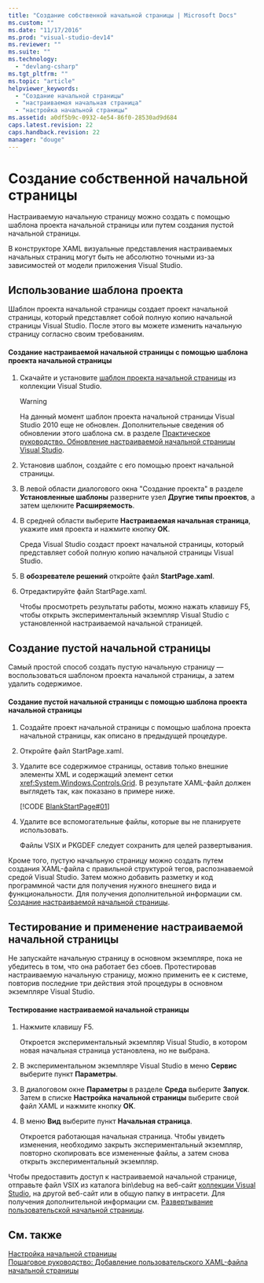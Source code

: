 ```yaml
---
title: "Создание собственной начальной страницы | Microsoft Docs"
ms.custom: ""
ms.date: "11/17/2016"
ms.prod: "visual-studio-dev14"
ms.reviewer: ""
ms.suite: ""
ms.technology: 
  - "devlang-csharp"
ms.tgt_pltfrm: ""
ms.topic: "article"
helpviewer_keywords: 
  - "Создание начальной страницы"
  - "настраиваемая начальная страница"
  - "настройка начальной страницы"
ms.assetid: a0df5b9c-0932-4e54-86f0-28530ad9d684
caps.latest.revision: 22
caps.handback.revision: 22
manager: "douge"
---
```

# Создание собственной начальной страницы
Настраиваемую начальную страницу можно создать с помощью шаблона проекта начальной страницы или путем создания пустой начальной страницы.  
  
 В конструкторе XAML визуальные представления настраиваемых начальных страниц могут быть не абсолютно точными из\-за зависимостей от модели приложения Visual Studio.  
  
## Использование шаблона проекта  
 Шаблон проекта начальной страницы создает проект начальной страницы, который представляет собой полную копию начальной страницы Visual Studio. После этого вы можете изменить начальную страницу согласно своим требованиям.  
  
#### Создание настраиваемой начальной страницы с помощью шаблона проекта начальной страницы  
  
1.  Скачайте и установите [шаблон проекта начальной страницы](http://go.microsoft.com/fwlink/?LinkId=186204) из коллекции Visual Studio.  
  
    > [!WARNING]
    >  На данный момент шаблон проекта начальной страницы Visual Studio 2010 еще не обновлен. Дополнительные сведения об обновлении этого шаблона см. в разделе [Практическое руководство. Обновление настраиваемой начальной страницы Visual Studio](../Topic/How%20to:%20Upgrade%20a%20Visual%20Studio%20Custom%20Start%20Page.md).  
  
2.  Установив шаблон, создайте с его помощью проект начальной страницы.  
  
3.  В левой области диалогового окна "Создание проекта" в разделе **Установленные шаблоны** разверните узел **Другие типы проектов**, а затем щелкните **Расширяемость**.  
  
4.  В средней области выберите **Настраиваемая начальная страница**, укажите имя проекта и нажмите кнопку **ОК**.  
  
     Среда Visual Studio создаст проект начальной страницы, который представляет собой полную копию начальной страницы Visual Studio.  
  
5.  В **обозревателе решений** откройте файл **StartPage.xaml**.  
  
6.  Отредактируйте файл StartPage.xaml.  
  
     Чтобы просмотреть результаты работы, можно нажать клавишу F5, чтобы открыть экспериментальный экземпляр Visual Studio с установленной настраиваемой начальной страницей.  
  
## Создание пустой начальной страницы  
 Самый простой способ создать пустую начальную страницу — воспользоваться шаблоном проекта начальной страницы, а затем удалить содержимое.  
  
#### Создание пустой начальной страницы с помощью шаблона проекта начальной страницы  
  
1.  Создайте проект начальной страницы с помощью шаблона проекта начальной страницы, как описано в предыдущей процедуре.  
  
2.  Откройте файл StartPage.xaml.  
  
3.  Удалите все содержимое страницы, оставив только внешние элементы XML и содержащий элемент сетки <xref:System.Windows.Controls.Grid>. В результате XAML\-файл должен выглядеть так, как показано в примере ниже.  
  
     [!CODE [BlankStartPage#01](../CodeSnippet/VS_Snippets_VSSDK/blankstartpage#01)]  
  
4.  Удалите все вспомогательные файлы, которые вы не планируете использовать.  
  
     Файлы VSIX и PKGDEF следует сохранить для целей развертывания.  
  
 Кроме того, пустую начальную страницу можно создать путем создания XAML\-файла с правильной структурой тегов, распознаваемой средой Visual Studio. Затем можно добавить разметку и код программной части для получения нужного внешнего вида и функциональности. Для получения дополнительной информации см. [Создание настраиваемой начальной страницы](../extensibility/creating-a-custom-start-page.md).  
  
## Тестирование и применение настраиваемой начальной страницы  
 Не запускайте начальную страницу в основном экземпляре, пока не убедитесь в том, что она работает без сбоев. Протестировав настраиваемую начальную страницу, можно применить ее к системе, повторив последние три действия этой процедуры в основном экземпляре Visual Studio.  
  
#### Тестирование настраиваемой начальной страницы  
  
1.  Нажмите клавишу F5.  
  
     Откроется экспериментальный экземпляр Visual Studio, в котором новая начальная страница установлена, но не выбрана.  
  
2.  В экспериментальном экземпляре Visual Studio в меню **Сервис** выберите пункт **Параметры**.  
  
3.  В диалоговом окне **Параметры** в разделе **Среда** выберите **Запуск**. Затем в списке **Настройка начальной страницы** выберите свой файл XAML и нажмите кнопку **ОК**.  
  
4.  В меню **Вид** выберите пункт **Начальная страница**.  
  
     Откроется работающая начальная страница. Чтобы увидеть изменения, необходимо закрыть экспериментальный экземпляр, повторно скопировать все измененные файлы, а затем снова открыть экспериментальный экземпляр.  
  
 Чтобы предоставить доступ к настраиваемой начальной странице, отправьте файл VSIX из каталога bin\\debug на веб\-сайт [коллекции Visual Studio](http://go.microsoft.com/fwlink/?LinkID=123847), на другой веб\-сайт или в общую папку в интрасети. Для получения дополнительной информации см. [Развертывание пользовательской начальной страницы](../extensibility/deploying-custom-start-pages.md).  
  
## См. также  
 [Настройка начальной страницы](../ide/customizing-the-start-page-for-visual-studio.md)   
 [Пошаговое руководство: Добавление пользовательского XAML\-файла начальной страницы](../Topic/Walkthrough:%20Adding%20Custom%20XAML%20to%20the%20Start%20Page.md)